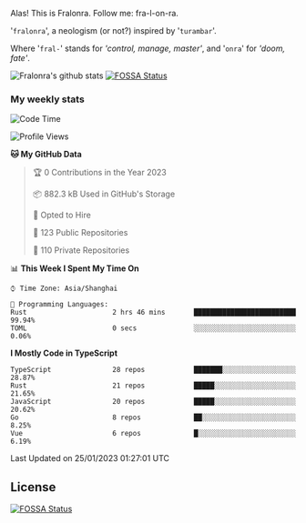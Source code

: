Alas! This is Fralonra. Follow me: fra-l-on-ra.

'`fralonra`', a neologism (or not?) inspired by '`turambar`'.

Where '`fral-`' stands for *'control, manage, master'*, and '`onra`' for *'doom, fate'*.

![Fralonra's github stats](https://github-readme-stats.vercel.app/api?username=fralonra)
[![FOSSA Status](https://app.fossa.com/api/projects/git%2Bgithub.com%2Ffralonra%2Ffralonra.svg?type=shield)](https://app.fossa.com/projects/git%2Bgithub.com%2Ffralonra%2Ffralonra?ref=badge_shield)

### My weekly stats

<!--START_SECTION:waka-->
![Code Time](http://img.shields.io/badge/Code%20Time-3%2C090%20hrs%2051%20mins-blue)

![Profile Views](http://img.shields.io/badge/Profile%20Views-7-blue)

**🐱 My GitHub Data** 

> 🏆 0 Contributions in the Year 2023
 > 
> 📦 882.3 kB Used in GitHub's Storage 
 > 
> 💼 Opted to Hire
 > 
> 📜 123 Public Repositories 
 > 
> 🔑 110 Private Repositories  
 > 
📊 **This Week I Spent My Time On** 

```text
⌚︎ Time Zone: Asia/Shanghai

💬 Programming Languages: 
Rust                     2 hrs 46 mins       █████████████████████████   99.94% 
TOML                     0 secs              ░░░░░░░░░░░░░░░░░░░░░░░░░   0.06%

```

**I Mostly Code in TypeScript** 

```text
TypeScript               28 repos            ███████░░░░░░░░░░░░░░░░░░   28.87% 
Rust                     21 repos            █████░░░░░░░░░░░░░░░░░░░░   21.65% 
JavaScript               20 repos            █████░░░░░░░░░░░░░░░░░░░░   20.62% 
Go                       8 repos             ██░░░░░░░░░░░░░░░░░░░░░░░   8.25% 
Vue                      6 repos             █░░░░░░░░░░░░░░░░░░░░░░░░   6.19%

```



 Last Updated on 25/01/2023 01:27:01 UTC
<!--END_SECTION:waka-->

## License
[![FOSSA Status](https://app.fossa.com/api/projects/git%2Bgithub.com%2Ffralonra%2Ffralonra.svg?type=large)](https://app.fossa.com/projects/git%2Bgithub.com%2Ffralonra%2Ffralonra?ref=badge_large)